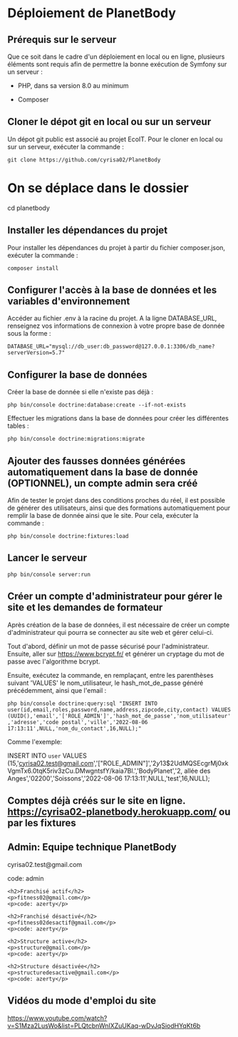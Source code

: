 # Déploiement de PlanetBody

## Prérequis sur le serveur

Que ce soit dans le cadre d'un déploiement en local ou en ligne, plusieurs éléments sont requis afin de permettre la bonne exécution de Symfony sur un serveur :

- PHP, dans sa version 8.0 au minimum

- Composer

## Cloner le dépot git en local ou sur un serveur

Un dépot git public est associé au projet EcoIT. Pour le cloner en local ou sur un serveur, exécuter la commande :

`git clone https://github.com/cyrisa02/PlanetBody`

# On se déplace dans le dossier

cd planetbody

## Installer les dépendances du projet

Pour installer les dépendances du projet à partir du fichier composer.json, exécuter la commande :

`composer install`

## Configurer l'accès à la base de données et les variables d'environnement

Accéder au fichier .env à la racine du projet. A la ligne DATABASE_URL, renseignez vos informations de connexion à votre propre base de donnée sous la forme :

`DATABASE_URL="mysql://db_user:db_password@127.0.0.1:3306/db_name?serverVersion=5.7"`

## Configurer la base de données

Créer la base de donnée si elle n'existe pas déjà :

`php bin/console doctrine:database:create --if-not-exists`

Effectuer les migrations dans la base de données pour créer les différentes tables :

`php bin/console doctrine:migrations:migrate`

## Ajouter des fausses données générées automatiquement dans la base de donnée (OPTIONNEL), un compte admin sera créé

Afin de tester le projet dans des conditions proches du réel, il est possible de générer des utilisateurs, ainsi que des formations automatiquement pour remplir la base de donnée ainsi que le site. Pour cela, exécuter la commande :

`php bin/console doctrine:fixtures:load`

## Lancer le serveur

`php bin/console server:run`

## Créer un compte d'administrateur pour gérer le site et les demandes de formateur

Après création de la base de données, il est nécessaire de créer un compte d'administrateur qui pourra se connecter au site web et gérer celui-ci.

Tout d'abord, définir un mot de passe sécurisé pour l'administrateur. Ensuite, aller sur https://www.bcrypt.fr/ et générer un cryptage du mot de passe avec l'algorithme bcrypt.

Ensuite, exécutez la commande, en remplaçant, entre les parenthèses suivant 'VALUES' le nom_utilisateur, le hash_mot_de_passe généré précédemment, ainsi que l'email :

`php bin/console doctrine:query:sql "INSERT INTO user(id,email,roles,password,name,address,zipcode,city,contact) VALUES (UUID(),'email','['ROLE_ADMIN']','hash_mot_de_passe','nom_utilisateur','adresse','code postal','ville','2022-08-06 17:13:11',NULL,'nom_du_contact',16,NULL);"`

Comme l'exemple:

INSERT INTO `user` VALUES (15,'cyrisa02.test@gmail.com','[\"ROLE_ADMIN\"]','$2y$13$2UdMQSEcgrMj0xkVgmTx6.0tqK5riv3zCu.DMwgntsfY/kaia7Bl.','BodyPlanet','2, allée des Anges','02200','Soissons','2022-08-06 17:13:11',NULL,'test',16,NULL);


## Comptes déjà créés sur le site en ligne. https://cyrisa02-planetbody.herokuapp.com/ ou par les fixtures

<h2>Admin: Equipe technique PlanetBody</h2>
	<p>cyrisa02.test@gmail.com</p>
	<p>code: admin</p>


	<h2>Franchisé actif</h2>
	<p>fitness02@gmail.com</p>
	<p>code: azerty</p>

	<h2>Franchisé désactivé</h2>
	<p>fitness02desactif@gmail.com</p>
	<p>code: azerty</p>

	<h2>Structure active</h2>
	<p>structure@gmail.com</p>
	<p>code: azerty</p>

	<h2>Structure désactivée</h2>
	<p>structuredesactive@gmail.com</p>
	<p>code: azerty</p>

## Vidéos du mode d'emploi du site

https://www.youtube.com/watch?v=S1Mza2LusWo&list=PLQtcbnWnIXZuUKaq-wDvJqSiodHYqKt6b

